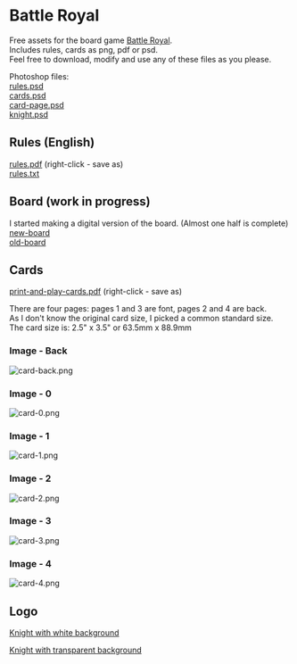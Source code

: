 # Battle Royal

Free assets for the board game [Battle Royal](https://boardgamegeek.com/boardgame/32061/battle-royal). <br/>
Includes rules, cards as png, pdf or psd.<br/>
Feel free to download, modify and use any of these files as you please. 

Photoshop files:<br/>
[rules.psd](/rules.psd)<br/>
[cards.psd](/cards.psd)<br/>
[card-page.psd](/card-page.psd)<br/>
[knight.psd](/knight.psd)

## Rules (English)

[rules.pdf](/rules.pdf) (right-click - save as)<br/>
[rules.txt](/rules.txt)

## Board (work in progress)

I started making a digital version of the board. (Almost one half is complete)<br/> 
[new-board](https://raw.githubusercontent.com/Krokodyl/battle-royal/master/img/wip/map.jpg)<br/>
[old-board](https://raw.githubusercontent.com/Krokodyl/battle-royal/master/img/wip/map-old.jpg)<br/>

## Cards

[print-and-play-cards.pdf](/cards.pdf) (right-click - save as)

There are four pages: pages 1 and 3 are font, pages 2 and 4 are back.<br/>
As I don't know the original card size, I picked a common standard size.<br/>
The card size is: 2.5" x 3.5"  or  63.5mm x 88.9mm<br/>


### Image - Back
![card-back.png](img/card-back.png)
### Image - 0
![card-0.png](img/grey-border/card-0.png)
### Image - 1
![card-1.png](img/grey-border/card-1.png)
### Image - 2
![card-2.png](img/grey-border/card-2.png)
### Image - 3
![card-3.png](img/grey-border/card-3.png)
### Image - 4
![card-4.png](img/grey-border/card-4.png)

## Logo

[Knight with white background](/img/knight-white.png)

[Knight with transparent background](/img/knight-transparent.png)

